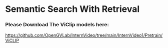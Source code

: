 # Semantic Search With Retrieval

### Please Download The ViClip models here:
https://github.com/OpenGVLab/InternVideo/tree/main/InternVideo1/Pretrain/ViCLIP
